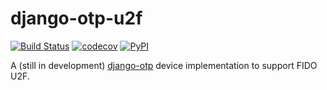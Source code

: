 # django-otp-u2f

[![Build Status](https://travis-ci.org/alexsdutton/django-otp-u2f.svg?branch=master)](https://travis-ci.org/alexsdutton/django-otp-u2f) [![codecov](https://codecov.io/gh/alexsdutton/django-otp-u2f/branch/master/graph/badge.svg)](https://codecov.io/gh/alexsdutton/django-otp-u2f) [![PyPI](https://img.shields.io/pypi/v/django-otp-u2f.svg)](https://pypi.python.org/pypi/django-otp-u2f)

A (still in development) [django-otp](https://django-otp-official.readthedocs.io) device implementation to support FIDO U2F.
